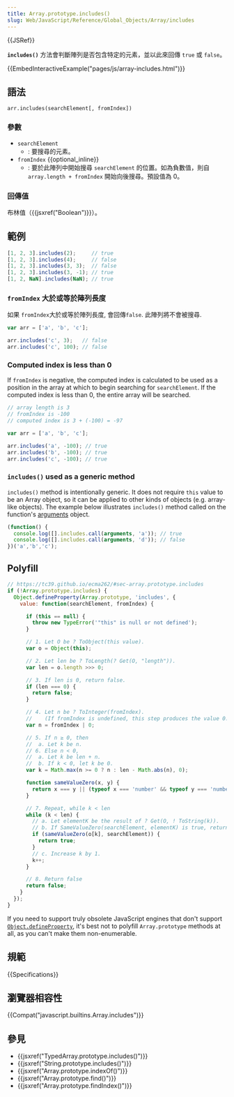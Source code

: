 ```yaml
---
title: Array.prototype.includes()
slug: Web/JavaScript/Reference/Global_Objects/Array/includes
---
```

{{JSRef}}

**`includes()`** 方法會判斷陣列是否包含特定的元素，並以此來回傳 `true` 或 `false`。

{{EmbedInteractiveExample("pages/js/array-includes.html")}}

## 語法

```plain
arr.includes(searchElement[, fromIndex])
```

### 參數

- `searchElement`
  - : 要搜尋的元素。
- `fromIndex` {{optional_inline}}
  - : 要於此陣列中開始搜尋 `searchElement` 的位置。如為負數值，則自 `array.length + fromIndex` 開始向後搜尋。預設值為 0。

### 回傳值

布林值（{{jsxref("Boolean")}}）。

## 範例

```js
[1, 2, 3].includes(2);     // true
[1, 2, 3].includes(4);     // false
[1, 2, 3].includes(3, 3);  // false
[1, 2, 3].includes(3, -1); // true
[1, 2, NaN].includes(NaN); // true
```

### `fromIndex` 大於或等於陣列長度

如果 `fromIndex`大於或等於陣列長度, 會回傳`false`. 此陣列將不會被搜尋.

```js
var arr = ['a', 'b', 'c'];

arr.includes('c', 3);   // false
arr.includes('c', 100); // false
```

### Computed index is less than 0

If `fromIndex` is negative, the computed index is calculated to be used as a position in the array at which to begin searching for `searchElement`. If the computed index is less than 0, the entire array will be searched.

```js
// array length is 3
// fromIndex is -100
// computed index is 3 + (-100) = -97

var arr = ['a', 'b', 'c'];

arr.includes('a', -100); // true
arr.includes('b', -100); // true
arr.includes('c', -100); // true
```

### `includes()` used as a generic method

`includes()` method is intentionally generic. It does not require `this` value to be an Array object, so it can be applied to other kinds of objects (e.g. array-like objects). The example below illustrates `includes()` method called on the function's [arguments](/zh-TW/docs/Web/JavaScript/Reference/Functions/arguments) object.

```js
(function() {
  console.log([].includes.call(arguments, 'a')); // true
  console.log([].includes.call(arguments, 'd')); // false
})('a','b','c');
```

## Polyfill

```js
// https://tc39.github.io/ecma262/#sec-array.prototype.includes
if (!Array.prototype.includes) {
  Object.defineProperty(Array.prototype, 'includes', {
    value: function(searchElement, fromIndex) {

      if (this == null) {
        throw new TypeError('"this" is null or not defined');
      }

      // 1. Let O be ? ToObject(this value).
      var o = Object(this);

      // 2. Let len be ? ToLength(? Get(O, "length")).
      var len = o.length >>> 0;

      // 3. If len is 0, return false.
      if (len === 0) {
        return false;
      }

      // 4. Let n be ? ToInteger(fromIndex).
      //    (If fromIndex is undefined, this step produces the value 0.)
      var n = fromIndex | 0;

      // 5. If n ≥ 0, then
      //  a. Let k be n.
      // 6. Else n < 0,
      //  a. Let k be len + n.
      //  b. If k < 0, let k be 0.
      var k = Math.max(n >= 0 ? n : len - Math.abs(n), 0);

      function sameValueZero(x, y) {
        return x === y || (typeof x === 'number' && typeof y === 'number' && isNaN(x) && isNaN(y));
      }

      // 7. Repeat, while k < len
      while (k < len) {
        // a. Let elementK be the result of ? Get(O, ! ToString(k)).
        // b. If SameValueZero(searchElement, elementK) is true, return true.
        if (sameValueZero(o[k], searchElement)) {
          return true;
        }
        // c. Increase k by 1.
        k++;
      }

      // 8. Return false
      return false;
    }
  });
}
```

If you need to support truly obsolete JavaScript engines that don't support [`Object.defineProperty`](/zh-TW/docs/Web/JavaScript/Reference/Global_Objects/Object/defineProperty), it's best not to polyfill `Array.prototype` methods at all, as you can't make them non-enumerable.

## 規範

{{Specifications}}

## 瀏覽器相容性

{{Compat("javascript.builtins.Array.includes")}}

## 參見

- {{jsxref("TypedArray.prototype.includes()")}}
- {{jsxref("String.prototype.includes()")}}
- {{jsxref("Array.prototype.indexOf()")}}
- {{jsxref("Array.prototype.find()")}}
- {{jsxref("Array.prototype.findIndex()")}}
